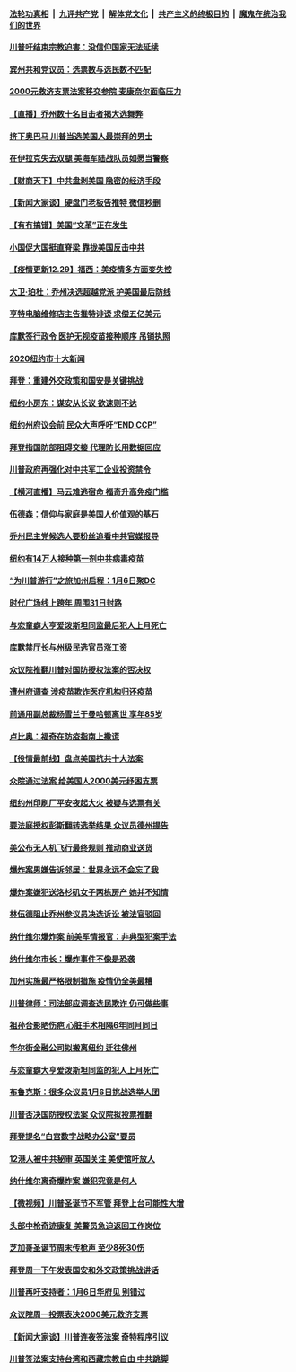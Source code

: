 ####  [法轮功真相](../../../../basic/blob/master/README.md?t=12300131) &nbsp;|&nbsp; [九评共产党](../../../../9ping.md/blob/master/README.md?t=12300131) &nbsp;|&nbsp; [解体党文化](../../../../jtdwh.md/blob/master/README.md?t=12300131)  &nbsp;|&nbsp; [共产主义的终极目的](../../../../gczydzjmd.md/blob/master/README.md?t=12300131) &nbsp;|&nbsp; [魔鬼在统治我们的世界](../../../../mgztzwmdsj.md/blob/master/README.md?t=12300131) 

#### [川普吁结束宗教迫害：没信仰国家无法延续](../pages/nsc412/n12652417.md?t=12300131) 

#### [宾州共和党议员：选票数与选民数不匹配](../pages/nsc412/n12652358.md?t=12300131) 

#### [2000元救济支票法案移交参院 麦康奈尔面临压力](../pages/nsc412/n12652188.md?t=12300131) 

#### [【直播】乔州数十名目击者揭大选舞弊](../pages/nsc412/n12650320.md?t=12300131) 

#### [挤下奥巴马 川普当选美国人最崇拜的男士](../pages/nsc412/n12652274.md?t=12300131) 

#### [在伊拉克失去双腿 美海军陆战队员如愿当警察](../pages/nsc412/n12650686.md?t=12300131) 

#### [【财商天下】中共盘剥美国 隐密的经济手段](../pages/nsc412/n12652192.md?t=12300131) 

#### [【新闻大家谈】硬盘门老板告推特 微信秒删](../pages/nsc412/n12652136.md?t=12300131) 

#### [【有冇搞错】美国“文革”正在发生](../pages/nsc412/n12650309.md?t=12300131) 

#### [小国促大国挺直脊梁 靠拢美国反击中共](../pages/nsc412/n12650873.md?t=12300131) 

#### [【疫情更新12.29】福西：美疫情多方面变失控](../pages/nsc412/n12651589.md?t=12300131) 

#### [大卫·珀杜：乔州决选超越党派 护美国最后防线](../pages/nsc412/n12651344.md?t=12300131) 

#### [亨特电脑维修店主告推特诽谤 求偿五亿美元](../pages/nsc412/n12651254.md?t=12300131) 

#### [库默签行政令 医护无视疫苗接种顺序 吊销执照](../pages/nsc412/n12651101.md?t=12300131) 

#### [2020纽约市十大新闻](../pages/nsc412/n12651109.md?t=12300131) 

#### [拜登：重建外交政策和国安是关键挑战](../pages/nsc412/n12650568.md?t=12300131) 

#### [纽约小房东：谋安从长议 欲速则不达](../pages/nsc412/n12650360.md?t=12300131) 

#### [纽约州府议会前 民众大声呼吁“END CCP”](../pages/nsc412/n12650326.md?t=12300131) 

#### [拜登指国防部阻碍交接 代理防长用数据回应](../pages/nsc412/n12650843.md?t=12300131) 

#### [川普政府再强化对中共军工企业投资禁令](../pages/nsc412/n12650967.md?t=12300131) 

#### [【横河直播】马云难逃宿命 福奇升高免疫门槛](../pages/nsc412/n12650864.md?t=12300131) 

#### [伍德森：信仰与家庭是美国人价值观的基石](../pages/nsc412/n12650650.md?t=12300131) 

#### [乔州民主党候选人要粉丝追看中共官媒报导](../pages/nsc412/n12650660.md?t=12300131) 

#### [纽约有14万人接种第一剂中共病毒疫苗](../pages/nsc412/n12650785.md?t=12300131) 

#### [“为川普游行”之旅加州启程：1月6日聚DC](../pages/nsc412/n12650789.md?t=12300131) 

#### [时代广场线上跨年 周围31日封路](../pages/nsc412/n12650193.md?t=12300131) 

#### [与恋童癖大亨爱泼斯坦同监最后犯人上月死亡](../pages/nsc412/n12650239.md?t=12300131) 

#### [库默禁厅长与州级民选官员涨工资](../pages/nsc412/n12650445.md?t=12300131) 

#### [众议院推翻川普对国防授权法案的否决权](../pages/nsc412/n12650679.md?t=12300131) 

#### [遭州府调查 涉疫苗欺诈医疗机构归还疫苗](../pages/nsc412/n12650237.md?t=12300131) 

#### [前通用副总裁杨雪兰于曼哈顿离世 享年85岁](../pages/nsc412/n12650278.md?t=12300131) 

#### [卢比奥：福奇在防疫指南上撒谎](../pages/nsc412/n12650397.md?t=12300131) 

#### [【役情最前线】盘点美国抗共十大法案](../pages/nsc412/n12650552.md?t=12300131) 

#### [众院通过法案 给美国人2000美元纾困支票](../pages/nsc412/n12650508.md?t=12300131) 

#### [纽约州印刷厂平安夜起大火 被疑与选票有关](../pages/nsc412/n12650402.md?t=12300131) 

#### [要法庭授权彭斯翻转选举结果 众议员德州提告](../pages/nsc412/n12650442.md?t=12300131) 

#### [美公布无人机飞行最终规则 推动商业送货](../pages/nsc412/n12650401.md?t=12300131) 

#### [爆炸案男嫌告诉邻居：世界永远不会忘了我](../pages/nsc412/n12650284.md?t=12300131) 

#### [爆炸案嫌犯送洛杉矶女子两栋房产 她并不知情](../pages/nsc412/n12650364.md?t=12300131) 

#### [林伍德阻止乔州参议员决选诉讼 被法官驳回](../pages/nsc412/n12650215.md?t=12300131) 

#### [纳什维尔爆炸案 前美军情报官：非典型犯案手法](../pages/nsc412/n12650016.md?t=12300131) 

#### [纳什维尔市长：爆炸事件不像是恐袭](../pages/nsc412/n12650153.md?t=12300131) 

#### [加州实施最严格限制措施 疫情仍全美最糟](../pages/nsc412/n12650207.md?t=12300131) 

#### [川普律师：司法部应调查选民欺诈 仍可做些事](../pages/nsc412/n12650037.md?t=12300131) 

#### [祖孙合影晒伤疤 心脏手术相隔6年同月同日](../pages/nsc412/n12649580.md?t=12300131) 

#### [华尔街金融公司拟搬离纽约 迁往佛州](../pages/nsc412/n12648390.md?t=12300131) 

#### [与恋童癖大亨爱泼斯坦同监的犯人上月死亡](../pages/nsc412/n12650108.md?t=12300131) 

#### [布鲁克斯：很多众议员1月6日挑战选举人团](../pages/nsc412/n12650041.md?t=12300131) 

#### [川普否决国防授权法案 众议院拟投票推翻](../pages/nsc412/n12650071.md?t=12300131) 

#### [拜登提名“白宫数字战略办公室”要员](../pages/nsc412/n12650068.md?t=12300131) 

#### [12港人被中共秘审 英国关注 美使馆吁放人](../pages/nsc412/n12649997.md?t=12300131) 

#### [纳什维尔离奇爆炸案 嫌犯究竟是何人](../pages/nsc412/n12649958.md?t=12300131) 

#### [【微视频】川普圣诞节不军管 拜登上台可能性大增](../pages/nsc412/n12649572.md?t=12300131) 

#### [头部中枪奇迹康复 美警员急迫返回工作岗位](../pages/nsc412/n12648240.md?t=12300131) 

#### [芝加哥圣诞节周末传枪声 至少8死30伤](../pages/nsc412/n12649858.md?t=12300131) 

#### [拜登周一下午发表国安和外交政策挑战讲话](../pages/nsc412/n12649887.md?t=12300131) 

#### [川普再吁支持者：1月6日华府见 别错过](../pages/nsc412/n12649868.md?t=12300131) 

#### [众议院周一投票表决2000美元救济支票](../pages/nsc412/n12649771.md?t=12300131) 

#### [【新闻大家谈】川普连夜签法案 奇特程序引议](../pages/nsc412/n12649661.md?t=12300131) 

#### [川普签法案支持台湾和西藏宗教自由 中共跳脚](../pages/nsc412/n12649575.md?t=12300131) 

